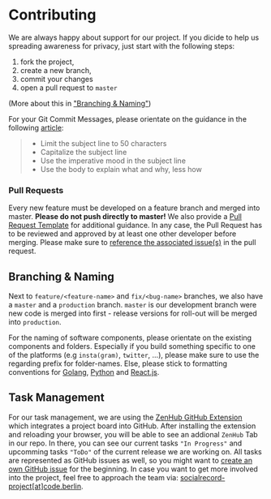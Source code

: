 # Contributing

We are always happy about support for our project. If you dicide to help us spreading awareness for privacy, just start with the following steps: 
1) fork the project,
2) create a new branch, 
3) commit your changes 
4) open a pull request to `master` 
  
(More about this in ["Branching & Naming"](#branching--naming))

For your Git Commit Messages, please orientate on the guidance in the following [article](https://chris.beams.io/posts/git-commit/):

> - Limit the subject line to 50 characters
> - Capitalize the subject line
> - Use the imperative mood in the subject line
> - Use the body to explain what and why, less how

### Pull Requests

Every new feature must be developed on a feature branch and merged into master. **Please do not push directly to master!** We also provide a [Pull Request Template](https://github.com/codeuniversity/smag-mvp/blob/master/.github/pull_request_template.md) for additional guidance. In any case, the Pull Request has to be reviewed and approved by at least one other developer before merging. Please make sure to [reference the associated issue(s)](https://help.github.com/en/github/managing-your-work-on-github/closing-issues-using-keywords) in the pull request.

## Branching & Naming

Next to `feature/<feature-name>` and `fix/<bug-name>` branches, we also have a `master` and a `production` branch. `master` is our development branch were new code is merged into first - release versions for roll-out will be merged into `production`.

For the naming of software components, please orientate on the existing components and folders. Especially if you build something specific to one of the platforms (e.g `insta(gram)`, `twitter`, ...), please make sure to use the regarding prefix for folder-names. Else, please stick to formatting conventions for [Golang](https://golang.org/doc/effective_go.html), [Python](https://www.python.org/dev/peps/pep-0008/) and [React.js](https://hackernoon.com/structuring-projects-and-naming-components-in-react-1261b6e18d76).

## Task Management

For our task management, we are using the [ZenHub GitHub Extension](https://www.zenhub.com/extension) which integrates a project board into GitHub. After installing the extension and reloading your browser, you will be able to see an addional `ZenHub` Tab in our repo. In there, you can see our current tasks `"In Progress"` and upcomming tasks `"ToDo"` of the current release we are working on. All tasks are represented as GitHub issues as well, so you might want to [create an own GitHub issue](https://github.com/codeuniversity/smag-mvp/issues/new/choose) for the beginning. In case you want to get more involved into the project, feel free to approach the team via: [socialrecord-project[at]code.berlin](socialrecord-project@code.berlin).